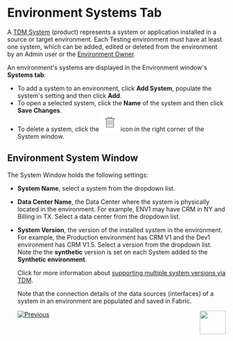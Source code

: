 # Environment Systems Tab

A [TDM System](05_tdm_gui_product_window.md) (product) represents a system or application installed in a source or target environment. Each Testing environment must have at least one system, which can be added, edited or deleted from the environment by an Admin user or the [Environment Owner](08_environment_window_general_information.md#environment-owners).  

An environment's systems are displayed in the Environment window's **Systems tab**:

- To add a system to an environment, click **Add System**, populate the system's setting and then click **Add**.
- To open a selected system, click the **Name** of the system and then click **Save Changes**. 
- To delete a system, click the [![be_Example](images/delete_icon.png)](/articles/TDM/tdm_gui/images/delete_icon.png) icon in the right corner of the System window.

## Environment System Window 

The System Window holds the following settings:

- **System Name**, select a system from the dropdown list.
- **Data Center Name**, the Data Center where the system is physically located in the environment. For example, ENV1 may have CRM in NY and Billing in TX. Select a data center from the dropdown list.

- **System Version**, the version of the installed system in the environment. For example, the Production environment has CRM V1 and the Dev1 environment has CRM V1.5.  Select a version from the dropdown list. Note the the **synthetic** version is set on each System added to the **Synthetic environment**. 

  Click for more information about [supporting multiple system versions via TDM](/articles/TDM/tdm_implementation/13_tdm_implementation_supporting_different_product_versions.md).

  

  Note that the connection details of the data sources (interfaces) of a system in an environment are populated and saved in Fabric.

  

   [![Previous](/articles/images/Previous.png)](10_environment_roles_tab.md)[<img align="right" width="60" height="54" src="/articles/images/Next.png">](12_environment_globals_tab.md)
